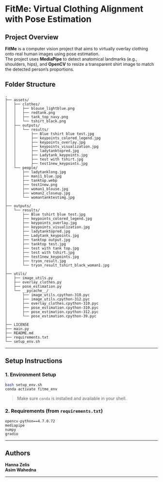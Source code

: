 
# FitMe: Virtual Clothing Alignment with Pose Estimation

## Project Overview

**FitMe** is a computer vision project that aims to virtually overlay clothing onto real human images using pose estimation.  
The project uses **MediaPipe** to detect anatomical landmarks (e.g., shoulders, hips), and **OpenCV** to resize a transparent shirt image to match the detected person’s proportions.



## Folder Structure

```
.
├── assets/
│   ├── clothes/
│   │   ├── blouse_lightblue.png
│   │   ├── redtank.png
│   │   ├── tank_top_navy.png
│   │   └── tshirt_black.png
│   ├── outputs/
│   │   └── results/
│   │       ├── Blue tshirt blue test.jpg
│   │       ├── keypoints_colored_legend.jpg
│   │       ├── keypoints_overlay.jpg
│   │       ├── keypoints_visualization.jpg
│   │       ├── ladytanktopred.jpg
│   │       ├── Ladytank_keypoints.jpg
│   │       ├── test with tshirt.jpg
│   │       ├── test1new_keypoints.jpg
│   └── people/
│       ├── ladytanklong.jpg
│       ├── mani1_blue.jpg
│       ├── tanktop.webp
│       ├── test1new.png
│       ├── woman1_blouse.jpg
│       ├── woman2_closeup.jpg
│       └── womantanktestimg.jpg
│
├── outputs/
│   └── results/
│       ├── Blue tshirt blue test.jpg
│       ├── keypoints_colored_legend.jpg
│       ├── keypoints_overlay.jpg
│       ├── keypoints_visualization.jpg
│       ├── ladytanktopred.jpg
│       ├── Ladytank_keypoints.jpg
│       ├── tanktop output.jpg
│       ├── tanktop test.jpg
│       ├── test with tank top.jpg
│       ├── test with tshirt.jpg
│       ├── test1new_keypoints.jpg
│       ├── tryon_result.jpg
│       └── tryon_result_tshirt_black_woman1.jpg
│
├── utils/
│   ├── image_utils.py
│   ├── overlay_clothes.py
│   ├── pose_estimation.py
│   └── __pycache__/
│       ├── image_utils.cpython-310.pyc
│       ├── image_utils.cpython-312.pyc
│       ├── overlay_clothes.cpython-310.pyc
│       ├── pose_estimation.cpython-310.pyc
│       ├── pose_estimation.cpython-312.pyc
│       └── pose_estimation.cpython-39.pyc
│
├── LICENSE
├── main.py
├── README.md
├── requirements.txt
└── setup_env.sh
```

---

## Setup Instructions

### 1. Environment Setup

```bash
bash setup_env.sh
conda activate fitme_env
```

> Make sure `conda` is installed and available in your shell.

### 2. Requirements (from `requirements.txt`)

```
opencv-python==4.7.0.72
mediapipe
numpy
gradio
```


---

## Authors

**Hanna Zelis**  
**Asim Wahedna**

---
